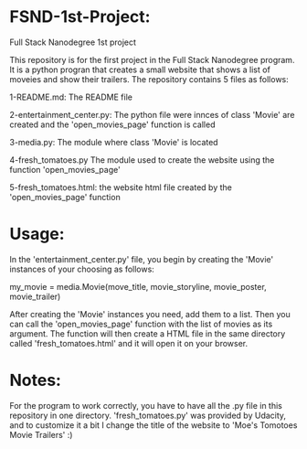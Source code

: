 # FSND-1st-Project:
Full Stack Nanodegree 1st project

This repository is for the first project in the Full Stack Nanodegree program. It is a python progran that creates a small website that shows a list of moveies and show their trailers. The repository contains 5 files as follows:

1-README.md: The README file

2-entertainment_center.py: The python file were innces of class 'Movie' are created and the 'open_movies_page' function is called

3-media.py: The module where class 'Movie' is located

4-fresh_tomatoes.py The module used to create the website using the function 'open_movies_page'

5-fresh_tomatoes.html: the website html file created by the 'open_movies_page' function

# Usage:
In the 'entertainment_center.py' file, you begin by creating the 'Movie' instances of your choosing as follows:
  
  my_movie = media.Movie(move_title,
                         movie_storyline,
                         movie_poster,
                         movie_trailer)
                         
After creating the 'Movie' instances you need, add them to a list. Then you can call the 'open_movies_page' function with the list of movies as its argument. The function will then create a HTML file in the same directory called 'fresh_tomatoes.html' and it will open it on your browser.

# Notes:
For the program to work correctly, you have to have all the .py file in this repository in one directory. 'fresh_tomatoes.py' was provided by Udacity, and to customize it a bit I change the title of the website to 'Moe's Tomotoes Movie Trailers' :)
